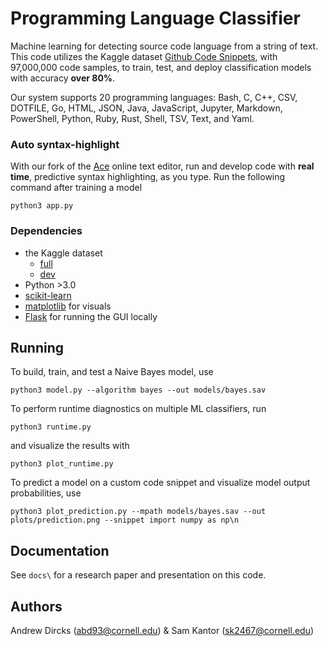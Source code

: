 # Programming Language Classifier

Machine learning for detecting source code language from a string of text. This code utilizes the Kaggle dataset [Github Code Snippets](https://www.kaggle.com/simiotic/github-code-snippets), with 97,000,000 code samples, to train, test, and deploy classification models with accuracy **over 80%**.

Our system supports 20 programming languages: Bash, C, C++, CSV, DOTFILE, Go, HTML, JSON, Java, JavaScript, Jupyter, Markdown, PowerShell, Python, Ruby, Rust, Shell, TSV, Text, and Yaml.

### Auto syntax-highlight
With our fork of the [Ace](https://ace.c9.io) online text editor, run and develop code with **real time**, predictive syntax highlighting, as you type. Run the following command after training a model
```
python3 app.py
```

### Dependencies
- the Kaggle dataset
  - [full](https://www.kaggle.com/simiotic/github-code-snippets)
  - [dev](https://www.kaggle.com/simiotic/github-code-snippets-development-sample)
- Python >3.0
- [scikit-learn](https://scikit-learn.org/stable/)
- [matplotlib](https://matplotlib.org) for visuals
- [Flask](https://flask.palletsprojects.com/en/2.0.x/) for running the GUI locally

## Running
To build, train, and test a Naive Bayes model, use
```
python3 model.py --algorithm bayes --out models/bayes.sav
```

To perform runtime diagnostics on multiple ML classifiers, run 
```
python3 runtime.py
```
and visualize the results with 
```
python3 plot_runtime.py
```

To predict a model on a custom code snippet and visualize model output probabilities, use
```
python3 plot_prediction.py --mpath models/bayes.sav --out plots/prediction.png --snippet import numpy as np\n
```

## Documentation
See `docs\` for a research paper and presentation on this code.

## Authors
Andrew Dircks (abd93@cornell.edu) & Sam Kantor (sk2467@cornell.edu)